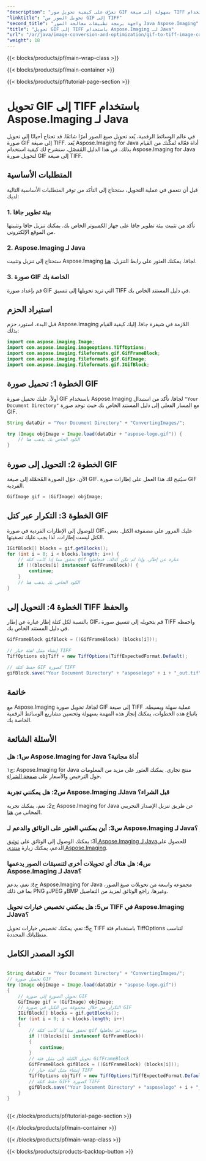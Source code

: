 ```yaml
---
"description": "تعرّف على كيفية تحويل صور GIF بسهولة إلى صيغة TIFF باستخدام Aspose.Imaging لجافا. سيساعدك هذا الدليل التفصيلي على البدء باستخدام هذه الأداة الفعّالة."
"linktitle": "تحويل الصور من GIF إلى TIFF"
"second_title": "واجهة برمجة تطبيقات معالجة الصور Java Aspose.Imaging"
"title": "تحويل GIF إلى TIFF باستخدام Aspose.Imaging لـ Java"
"url": "/ar/java/image-conversion-and-optimization/gif-to-tiff-image-conversion/"
"weight": 18
---
```


{{< blocks/products/pf/main-wrap-class >}}

{{< blocks/products/pf/main-container >}}

{{< blocks/products/pf/tutorial-page-section >}}

# تحويل GIF إلى TIFF باستخدام Aspose.Imaging لـ Java

في عالم الوسائط الرقمية، يُعد تحويل صيغ الصور أمرًا شائعًا. قد تحتاج أحيانًا إلى تحويل صورة GIF إلى صيغة TIFF. يُعد Aspose.Imaging for Java أداة فعّالة تُمكّنك من القيام بذلك. في هذا الدليل المُفصّل، سنشرح لك كيفية استخدام Aspose.Imaging for Java لتحويل صورة GIF إلى صيغة TIFF.

## المتطلبات الأساسية

قبل أن نتعمق في عملية التحويل، ستحتاج إلى التأكد من توفر المتطلبات الأساسية التالية لديك:

### 1. بيئة تطوير جافا

تأكد من تثبيت بيئة تطوير جافا على جهاز الكمبيوتر الخاص بك. يمكنك تنزيل جافا وتثبيتها من الموقع الإلكتروني.

### 2. Aspose.Imaging لـ Java

ستحتاج إلى تنزيل وتثبيت Aspose.Imaging لجافا. يمكنك العثور على رابط التنزيل. [هنا](https://releases.aspose.com/imaging/java/).

### 3. صورة GIF الخاصة بك

قم بإعداد صورة GIF التي تريد تحويلها إلى تنسيق TIFF في دليل المستند الخاص بك.

## استيراد الحزم

قبل البدء، استورد حزم Aspose.Imaging اللازمة في شيفرة جافا. إليك كيفية القيام بذلك:

```java
import com.aspose.imaging.Image;
import com.aspose.imaging.imageoptions.TiffOptions;
import com.aspose.imaging.fileformats.gif.GifFrameBlock;
import com.aspose.imaging.fileformats.gif.GifImage;
import com.aspose.imaging.fileformats.gif.IGifBlock;
```

## الخطوة 1: تحميل صورة GIF

أولاً، عليك تحميل صورة GIF باستخدام Aspose.Imaging لجافا. تأكد من استبدال `"Your Document Directory"` مع المسار الفعلي إلى دليل المستند الخاص بك حيث توجد صورة GIF.

```java
String dataDir = "Your Document Directory" + "ConvertingImages/";

try (Image objImage = Image.load(dataDir + "aspose-logo.gif")) {
    // الكود الخاص بك يذهب هنا
}
```

## الخطوة 2: التحويل إلى صورة GIF

الآن، حوّل الصورة المُحمّلة إلى صيغة GIF. سيُتيح لك هذا العمل على إطارات صورة GIF الفردية.

```java
GifImage gif = (GifImage) objImage;
```

## الخطوة 3: التكرار عبر كتل GIF

للوصول إلى الإطارات الفردية في صورة GIF، عليك المرور على مصفوفة الكتل. بعض الكتل ليست إطارات، لذا يجب عليك تصفيتها.

```java
IGifBlock[] blocks = gif.getBlocks();
for (int i = 0; i < blocks.length; i++) {
    // تحقق مما إذا كانت كتلة gif عبارة عن إطار، وإذا لم تكن كذلك، فتجاهلها
    if (!(blocks[i] instanceof GifFrameBlock)) {
        continue;
    }
    // الكود الخاص بك يذهب هنا
}
```

## الخطوة 4: التحويل إلى TIFF والحفظ

بالنسبة لكل كتلة إطار عبارة عن إطار GIF، قم بتحويله إلى تنسيق صورة TIFF واحفظه في دليل المستند الخاص بك.

```java
GifFrameBlock gifBlock = ((GifFrameBlock) (blocks[i]));

// إنشاء مثيل لفئة خيار TIFF
TiffOptions objTiff = new TiffOptions(TiffExpectedFormat.Default);

// حفظ كتلة GIF كصورة TIFF
gifBlock.save("Your Document Directory" + "asposelogo" + i + "_out.tif", objTiff);
```

## خاتمة

مع Aspose.Imaging لجافا، تحويل صورة GIF إلى صيغة TIFF عملية سهلة وبسيطة. باتباع هذه الخطوات، يمكنك إنجاز هذه المهمة بسهولة وتحسين مشاريع الوسائط الرقمية الخاصة بك.

## الأسئلة الشائعة

### س1: هل Aspose.Imaging for Java أداة مجانية؟

ج١: Aspose.Imaging for Java منتج تجاري. يمكنك العثور على مزيد من المعلومات حول الترخيص والأسعار على [صفحة الشراء](https://purchase.aspose.com/buy).

### س2: هل يمكنني تجربة Aspose.Imaging لـJava قبل الشراء؟

ج2: نعم، يمكنك تجربة Aspose.Imaging for Java عن طريق تنزيل الإصدار التجريبي المجاني من [هنا](https://releases.aspose.com/).

### س3: أين يمكنني العثور على الوثائق والدعم لـ Aspose.Imaging لـ Java؟

أ3: يمكنك الوصول إلى الوثائق على [توثيق Aspose.Imaging لـ Java](https://reference.aspose.com/imaging/java/)للحصول على الدعم، يمكنك زيارة [منتدى Aspose.Imaging](https://forum.aspose.com/).

### س4: هل هناك أي تحويلات أخرى لتنسيقات الصور يدعمها Aspose.Imaging لـ Java؟

ج٤: نعم، يدعم Aspose.Imaging for Java مجموعة واسعة من تحويلات صيغ الصور، بما في ذلك PNG وJPEG وBMP وغيرها. راجع الوثائق لمزيد من التفاصيل.

### س5: هل يمكنني تخصيص خيارات تحويل TIFF في Aspose.Imaging لـJava؟

ج5: نعم، يمكنك تخصيص خيارات تحويل TIFF باستخدام فئة TiffOptions لتناسب متطلباتك المحددة.



## الكود المصدر الكامل
```java
		
String dataDir = "Your Document Directory" + "ConvertingImages/";
// تحميل صورة GIF
try (Image objImage = Image.load(dataDir + "aspose-logo.gif"))
{
	// تحويل الصورة إلى صورة GIF
	GifImage gif = (GifImage) objImage;
	// التكرار من خلال مجموعة من الكتل في صورة GIF
	IGifBlock[] blocks = gif.getBlocks();
	for (int i = 0; i < blocks.length; i++)
	{
		// تحقق مما إذا كانت كتلة gif موجودة ثم تجاهلها
		if (!(blocks[i] instanceof GifFrameBlock))
		{
			continue;
		}
		// تحويل الكتلة إلى مثيل فئة GifFrameBlock
		GifFrameBlock gifBlock = ((GifFrameBlock) (blocks[i]));
		// إنشاء مثيل لفئة خيار TIFF
		TiffOptions objTiff = new TiffOptions(TiffExpectedFormat.Default);
		// حفظ كتلة GIFF كصورة TIFF
		gifBlock.save("Your Document Directory" + "asposelogo" + i + "_out.tif", objTiff);
	}
}
		
```

{{< /blocks/products/pf/tutorial-page-section >}}

{{< /blocks/products/pf/main-container >}}

{{< /blocks/products/pf/main-wrap-class >}}

{{< blocks/products/products-backtop-button >}}